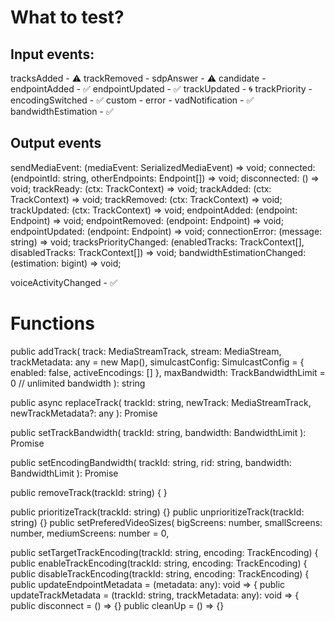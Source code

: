 # What to test?

## Input events:

tracksAdded - ⚠️
trackRemoved - 
sdpAnswer - ⚠️
candidate -
endpointAdded - ✅
endpointUpdated - ✅
trackUpdated - 🌀
trackPriority -
encodingSwitched - ✅
custom -
error -
vadNotification - ✅
bandwidthEstimation - ✅

## Output events

sendMediaEvent: (mediaEvent: SerializedMediaEvent) => void;
connected: (endpointId: string, otherEndpoints: Endpoint[]) => void;
disconnected: () => void;
trackReady: (ctx: TrackContext) => void;
trackAdded: (ctx: TrackContext) => void;
trackRemoved: (ctx: TrackContext) => void;
trackUpdated: (ctx: TrackContext) => void;
endpointAdded: (endpoint: Endpoint) => void;
endpointRemoved: (endpoint: Endpoint) => void;
endpointUpdated: (endpoint: Endpoint) => void;
connectionError: (message: string) => void;
tracksPriorityChanged: (enabledTracks: TrackContext[], disabledTracks: TrackContext[]) => void;
bandwidthEstimationChanged: (estimation: bigint) => void;

voiceActivityChanged - ✅

# Functions

public addTrack(
track: MediaStreamTrack,
stream: MediaStream,
trackMetadata: any = new Map(),
simulcastConfig: SimulcastConfig = { enabled: false, activeEncodings: [] },
maxBandwidth: TrackBandwidthLimit = 0 // unlimited bandwidth
): string

public async replaceTrack(
trackId: string,
newTrack: MediaStreamTrack,
newTrackMetadata?: any
): Promise<boolean>

public setTrackBandwidth(
trackId: string,
bandwidth: BandwidthLimit
): Promise<boolean>

public setEncodingBandwidth(
trackId: string,
rid: string,
bandwidth: BandwidthLimit
): Promise<boolean>

public removeTrack(trackId: string) {
}

public prioritizeTrack(trackId: string) {}
public unprioritizeTrack(trackId: string) {}
public setPreferedVideoSizes(
bigScreens: number,
smallScreens: number,
mediumScreens: number = 0,

public setTargetTrackEncoding(trackId: string, encoding: TrackEncoding) {
public enableTrackEncoding(trackId: string, encoding: TrackEncoding) {
public disableTrackEncoding(trackId: string, encoding: TrackEncoding) {
public updateEndpointMetadata = (metadata: any): void => {
public updateTrackMetadata = (trackId: string, trackMetadata: any): void => {
public disconnect = () => {}
public cleanUp = () => {}

